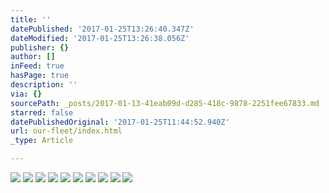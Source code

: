 ```yaml
---
title: ''
datePublished: '2017-01-25T13:26:40.347Z'
dateModified: '2017-01-25T13:26:38.056Z'
publisher: {}
author: []
inFeed: true
hasPage: true
description: ''
via: {}
sourcePath: _posts/2017-01-13-41eab09d-d285-418c-9878-2251fee67833.md
starred: false
datePublishedOriginal: '2017-01-25T11:44:52.940Z'
url: our-fleet/index.html
_type: Article

---
```

![](https://the-grid-user-content.s3-us-west-2.amazonaws.com/884d3353-d1d9-46f0-87c2-2e6c047f2e49.png)
![](https://the-grid-user-content.s3-us-west-2.amazonaws.com/2cfbd44c-f6c8-4952-a9b2-f7376c464109.jpg)
![](https://s3-us-west-2.amazonaws.com/the-grid-img/p/242aeeb597fe7202e1681cc5284b89022c03c764.jpg)
![](https://the-grid-user-content.s3-us-west-2.amazonaws.com/9daea3cf-558d-426c-894d-449055d8fce8.jpg)
![](https://the-grid-user-content.s3-us-west-2.amazonaws.com/9c04d64b-7f0f-4c84-ae14-efb15b9883b2.jpg)
![](https://the-grid-user-content.s3-us-west-2.amazonaws.com/b37c4b9f-e10e-43c9-bb22-286c5d37d84c.jpg)
![](https://the-grid-user-content.s3-us-west-2.amazonaws.com/7b7e1180-159d-4a0c-aa67-7cd8b3f9e682.jpg)
![](https://the-grid-user-content.s3-us-west-2.amazonaws.com/5ae3e4f9-6d1e-4fe3-9103-22f1928b2ed4.jpg)
![](https://the-grid-user-content.s3-us-west-2.amazonaws.com/b3430f0b-35c9-48e7-89eb-85aac5d6a7cb.jpg)
![](https://the-grid-user-content.s3-us-west-2.amazonaws.com/faa88fff-c506-485c-8926-e116c174e09f.jpg)